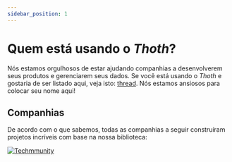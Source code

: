 ```yaml
---
sidebar_position: 1
---
```


# Quem está usando o _Thoth_?

Nós estamos orgulhosos de estar ajudando companhias a desenvolverem seus produtos e gerenciarem seus dados. Se você está usando o _Thoth_ e gostaria de ser listado aqui, veja isto: [thread](https://github.com/thothom/core/discussions/260). Nós estamos ansiosos para colocar seu nome aqui!

## Companhias

De acordo com o que sabemos, todas as companhias a seguir construíram projetos incríveis com base na nossa biblioteca:

[![Techmmunity](https://img.shields.io/badge/Techmmunity-01d2ce?style=for-the-badge)](https://discord.gg/NMtAJ6whG7)
